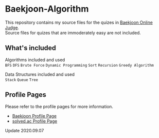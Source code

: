 # Baekjoon-Algorithm
This repository contains my source files for the quizes in [Baekjoon Online Judge](https://www.acmicpc.net/).  
Source files for quizes that are immoderately easy are not included.  

## What's included
Algorithms included and used  
`BFS` `DFS` `Brute Force` `Dynamic Programming` `Sort` `Recursion` `Greedy Algorithm`  
  
Data Structures included and used  
`Stack` `Queue` `Tree`
## Profile Pages
Please refer to the profile pages for more information.  
* [Baekjoon Profile Page](https://www.acmicpc.net/user/kkkh0315)  
* [solved.ac Profile Page](https://solved.ac/profile/kkkh0315)  




Update 2020.09.07
